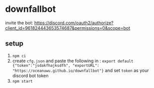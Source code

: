 # downfallbot
invite the bot: https://discord.com/oauth2/authorize?client_id=961824443653574687&permissions=0&scope=bot
## setup
1. `npm ci`
2. create `cfg.json` and paste the following in : `export default {"token":"jsdakfhajksdfh", "exportURL": "https://oceanuwu.github.io/downfallbot"}` and set `token` as your discord bot token
3. `npm start`